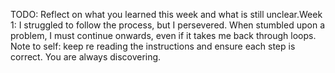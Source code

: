TODO: Reflect on what you learned this week and what is still unclear.Week 1: I struggled to follow the process, but I persevered. When stumbled upon a problem, I must continue onwards, even if it takes me back through loops. Note to self: keep re reading the instructions and ensure each step is correct. You are always discovering. 